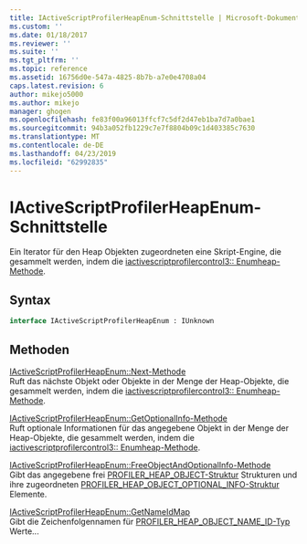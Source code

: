 ```yaml
---
title: IActiveScriptProfilerHeapEnum-Schnittstelle | Microsoft-Dokumentation
ms.custom: ''
ms.date: 01/18/2017
ms.reviewer: ''
ms.suite: ''
ms.tgt_pltfrm: ''
ms.topic: reference
ms.assetid: 16756d0e-547a-4825-8b7b-a7e0e4708a04
caps.latest.revision: 6
author: mikejo5000
ms.author: mikejo
manager: ghogen
ms.openlocfilehash: fe83f00a96013ffcf7c5df2d47eb1ba7d7a0bae1
ms.sourcegitcommit: 94b3a052fb1229c7e7f8804b09c1d403385c7630
ms.translationtype: MT
ms.contentlocale: de-DE
ms.lasthandoff: 04/23/2019
ms.locfileid: "62992835"
---
```

# <a name="iactivescriptprofilerheapenum-interface"></a>IActiveScriptProfilerHeapEnum-Schnittstelle
Ein Iterator für den Heap Objekten zugeordneten eine Skript-Engine, die gesammelt werden, indem die [iactivescriptprofilercontrol3:: Enumheap-Methode](../../winscript/reference/iactivescriptprofilercontrol3-enumheap-method.md).  
  
## <a name="syntax"></a>Syntax  
  
```vb  
interface IActiveScriptProfilerHeapEnum : IUnknown  
```  
  
## <a name="methods"></a>Methoden  
 [IActiveScriptProfilerHeapEnum::Next-Methode](../../winscript/reference/iactivescriptprofilerheapenum-next-method.md)  
 Ruft das nächste Objekt oder Objekte in der Menge der Heap-Objekte, die gesammelt werden, indem die [iactivescriptprofilercontrol3:: Enumheap-Methode](../../winscript/reference/iactivescriptprofilercontrol3-enumheap-method.md).  
  
 [IActiveScriptProfilerHeapEnum::GetOptionalInfo-Methode](../../winscript/reference/iactivescriptprofilerheapenum-getoptionalinfo-method.md)  
 Ruft optionale Informationen für das angegebene Objekt in der Menge der Heap-Objekte, die gesammelt werden, indem die [iactivescriptprofilercontrol3:: Enumheap-Methode](../../winscript/reference/iactivescriptprofilercontrol3-enumheap-method.md).  
  
 [IActiveScriptProfilerHeapEnum::FreeObjectAndOptionalInfo-Methode](../../winscript/reference/iactivescriptprofilerheapenum-freeobjectandoptionalinfo-method.md)  
 Gibt das angegebene frei [PROFILER_HEAP_OBJECT-Struktur](../../winscript/reference/profiler-heap-object-structure.md) Strukturen und ihre zugeordneten [PROFILER_HEAP_OBJECT_OPTIONAL_INFO-Struktur](../../winscript/reference/profiler-heap-object-optional-info-structure.md) Elemente.  
  
 [IActiveScriptProfilerHeapEnum::GetNameIdMap](../../winscript/reference/iactivescriptprofilerheapenum-getnameidmap.md)  
 Gibt die Zeichenfolgennamen für [PROFILER_HEAP_OBJECT_NAME_ID-Typ](../../winscript/reference/profiler-heap-object-name-id-type.md) Werte...